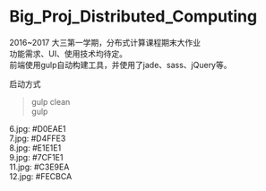 # Big_Proj_Distributed_Computing
2016~2017 大三第一学期，分布式计算课程期末大作业    
功能需求、UI、使用技术均待定。  
前端使用gulp自动构建工具，并使用了jade、sass、jQuery等。  

启动方式  
> gulp clean   
> gulp

6.jpg: #D0EAE1  
7.jpg: #D4FFE3  
8.jpg: #E1E1E1   
9.jpg: #7CF1E1  
11.jpg: #C3E9EA    
12.jpg: #FECBCA  